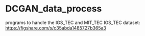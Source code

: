 # DCGAN_data_process
programs to handle the IGS_TEC and MIT_TEC
IGS_TEC dataset: https://figshare.com/s/c35abda1485727b365a3
